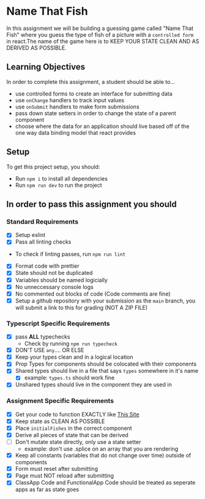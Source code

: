 # Name That Fish

In this assignment we will be building a guessing game called "Name That Fish" where you guess the type of fish of a picture with a `controlled form` in react.The name of the game here is to KEEP YOUR STATE CLEAN AND AS DERIVED AS POSSIBLE.

## Learning Objectives

In order to complete this assignment, a student should be able to...

- use controlled forms to create an interface for submitting data
- use `onChange` handlers to track input values
- use `onSubmit` handlers to make form submissions
- pass down state setters in order to change the state of a parent component
- choose where the data for an application should live based off of the one way data binding model that react provides

## Setup

To get this project setup, you should:

- Run `npm i` to install all dependencies
- Run `npm run dev` to run the project

## In order to pass this assignment you should

### Standard Requirements

- [x] Setup eslint
- [x] Pass all linting checks

- To check if linting passes, run `npm run lint`

- [x] Format code with prettier
- [x] State should not be duplicated
- [x] Variables should be named logicially
- [x] No unneccessary console logs
- [x] No commented out blocks of code (Code comments are fine)
- [x] Setup a github repository with your submission as the `main` branch, you will submit a link to this for grading (NOT A ZIP FILE)

### Typescript Specific Requirements

- [x] pass **ALL** typechecks
  - Check by running `npm run typecheck`
- [x] DON'T USE `any`.... OR ELSE
- [x] Keep your types clean and in a logical location
- [x] Prop Types for components should be colocated with their components
- [x] Shared types should live in a file that says `types` somewhere in it's name
  - [x] example: `types.ts` should work fine
- [x] Unshared types should live in the component they are used in

### Assignment Specific Requirements

- [x] Get your code to function EXACTLY like [This Site](https://name-that-fish-deployed.vercel.app/)
- [x] Keep state as CLEAN AS POSSIBLE
- [x] Place `initialFishes` in the correct component
- [x] Derive all pieces of state that can be derived
- [ ] Don't mutate state directly, only use a state setter
  - example: don't use .splice on an array that you are rendering
- [x] Keep all constants (variables that do not change over time) outside of components
- [x] Form must reset after submitting
- [x] Page must NOT reload after submitting
- [x] ClassApp Code and FunctionalApp Code should be treated as seperate apps as far as state goes
